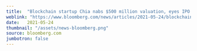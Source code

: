 ```yaml
---
title:  "Blockchain startup Chia nabs $500 million valuation, eyes IPO "
weblink: "https://www.bloomberg.com/news/articles/2021-05-24/blockchain-startup-chia-nabs-500-million-valuation-eyes-ipo"
date:   2021-05-24
thumbnail: "/assets/news-bloomberg.png"
source: bloomberg.com
jumbotron: false
---
```

